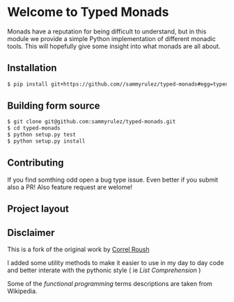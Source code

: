 # Welcome to Typed Monads

Monads have a reputation for being difficult to understand, but in this module
 we provide a simple Python implementation of different monadic tools. 
 This will hopefully give some insight into what monads are all about.

## Installation

```bash
$ pip install git+https://github.com//sammyrulez/typed-monads#egg=typed-monads-2 
```

## Building form source
```bash
$ git clone git@github.com:sammyrulez/typed-monads.git
$ cd typed-monads
$ python setup.py test
$ python setup.py install
```
## Contributing

If you find somthing odd open a bug type issue. Even better if you submit also a PR! Also feature request are welome!


## Project layout

## Disclaimer

This is a fork of the original work by  [Correl Roush](http://correl.phoenixinquis.net/)

I added some utility methods to make it easier to use in my day to day code and better interate with the pythonic style ( ie _List Comprehension_ )

Some of the _functional programming_ terms descriptions are taken from Wikipedia.




